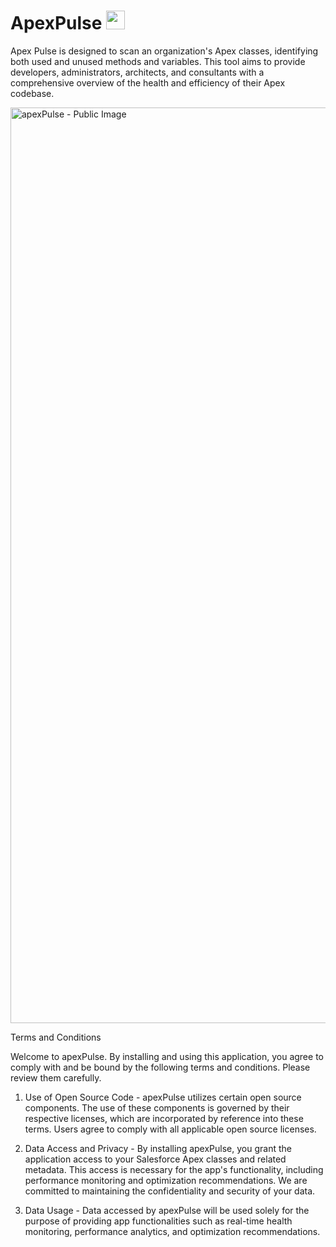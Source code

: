 # ApexPulse <img width="30" height="30" alt="apexPulse - Public Image" src="https://github.com/user-attachments/assets/5a5bbd89-0260-421a-b98a-7941608d96c8">


Apex Pulse is designed to scan an organization's Apex classes, identifying both used and unused methods and variables. This tool aims to provide developers, administrators, architects, and consultants with a comprehensive overview of the health and efficiency of their Apex codebase.


<img width="1465" alt="apexPulse - Public Image" src="https://github.com/user-attachments/assets/76a9d12f-77b4-43f4-bb6d-f716009fcf10">


Terms and Conditions

Welcome to apexPulse. By installing and using this application, you agree to comply with and be bound by the following terms and conditions. Please review them carefully.

1. Use of Open Source Code - apexPulse utilizes certain open source components. The use of these components is governed by their respective licenses, which are incorporated by reference into these terms. Users agree to comply with all applicable open source licenses.

2. Data Access and Privacy - By installing apexPulse, you grant the application access to your Salesforce Apex classes and related metadata. This access is necessary for the app's functionality, including performance monitoring and optimization recommendations. We are committed to maintaining the confidentiality and security of your data.

3. Data Usage - Data accessed by apexPulse will be used solely for the purpose of providing app functionalities such as real-time health monitoring, performance analytics, and optimization recommendations.
